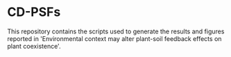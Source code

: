 # CD-PSFs

This repository contains the scripts used to generate the results and figures reported in 'Environmental context may alter plant-soil feedback effects on plant coexistence'. 